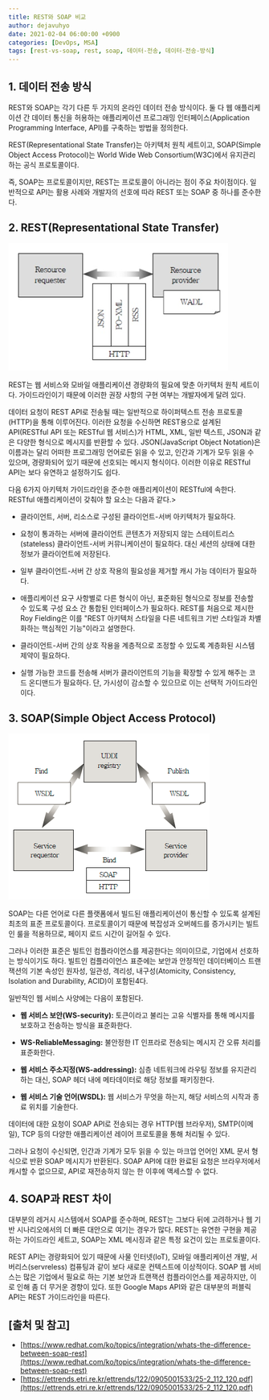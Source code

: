 ```yaml
---
title: REST와 SOAP 비교
author: dejavuhyo
date: 2021-02-04 06:00:00 +0900
categories: [DevOps, MSA]
tags: [rest-vs-soap, rest, soap, 데이터-전송, 데이터-전송-방식]
---
```


## 1. 데이터 전송 방식
REST와 SOAP는 각기 다른 두 가지의 온라인 데이터 전송 방식이다. 둘 다 웹 애플리케이션 간 데이터 통신을 허용하는 애플리케이션 프로그래밍 인터페이스(Application Programming Interface, API)를 구축하는 방법을 정의한다.

REST(Representational State Transfer)는 아키텍처 원칙 세트이고, SOAP(Simple Object Access Protocol)는 World Wide Web Consortium(W3C)에서 유지관리하는 공식 프로토콜이다.

즉, SOAP는 프로토콜이지만, REST는 프로토콜이 아니라는 점이 주요 차이점이다. 일반적으로 API는 활용 사례와 개발자의 선호에 따라 REST 또는 SOAP 중 하나를 준수한다.

## 2. REST(Representational State Transfer)

![img001](/assets/img/2021-02-04-rest-vs-soap/img001.png)

REST는 웹 서비스와 모바일 애플리케이션 경량화의 필요에 맞춘 아키텍처 원칙 세트이다. 가이드라인이기 때문에 이러한 권장 사항의 구현 여부는 개발자에게 달려 있다.

데이터 요청이 REST API로 전송될 때는 일반적으로 하이퍼텍스트 전송 프로토콜(HTTP)을 통해 이루어진다. 이러한 요청을 수신하면 REST용으로 설계된 API(RESTful API 또는 RESTful 웹 서비스)가 HTML, XML, 일반 텍스트, JSON과 같은 다양한 형식으로 메시지를 반환할 수 있다. JSON(JavaScript Object Notation)은 이름과는 달리 어떠한 프로그래밍 언어로든 읽을 수 있고, 인간과 기계가 모두 읽을 수 있으며, 경량화되어 있기 때문에 선호되는 메시지 형식이다. 이러한 이유로 RESTful API는 보다 유연하고 설정하기도 쉽다.

다음 6가지 아키텍처 가이드라인을 준수한 애플리케이션이 RESTful에 속한다. RESTful 애플리케이션이 갖춰야 할 요소는 다음과 같다.> 

* 클라이언트, 서버, 리소스로 구성된 클라이언트-서버 아키텍처가 필요하다.

* 요청이 통과하는 서버에 클라이언트 콘텐츠가 저장되지 않는 스테이트리스(stateless) 클라이언트-서버 커뮤니케이션이 필요하다. 대신 세션의 상태에 대한 정보가 클라이언트에 저장된다.

* 일부 클라이언트-서버 간 상호 작용의 필요성을 제거할 캐시 가능 데이터가 필요하다.

* 애플리케이션 요구 사항별로 다른 형식이 아닌, 표준화된 형식으로 정보를 전송할 수 있도록 구성 요소 간 통합된 인터페이스가 필요하다. REST를 처음으로 제시한 Roy Fielding은 이를 "REST 아키텍처 스타일을 다른 네트워크 기반 스타일과 차별화하는 핵심적인 기능"이라고 설명한다.

* 클라이언트-서버 간의 상호 작용을 계층적으로 조정할 수 있도록 계층화된 시스템 제약이 필요하다.

* 실행 가능한 코드를 전송해 서버가 클라이언트의 기능을 확장할 수 있게 해주는 코드 온디맨드가 필요하다. 단, 가시성이 감소할 수 있으므로 이는 선택적 가이드라인이다.

## 3. SOAP(Simple Object Access Protocol)

![img002](/assets/img/2021-02-04-rest-vs-soap/img002.png)

SOAP는 다른 언어로 다른 플랫폼에서 빌드된 애플리케이션이 통신할 수 있도록 설계된 최초의 표준 프로토콜이다. 프로토콜이기 때문에 복잡성과 오버헤드를 증가시키는 빌트인 룰을 적용하므로, 페이지 로드 시간이 길어질 수 있다.

그러나 이러한 표준은 빌트인 컴플라이언스를 제공한다는 의미이므로, 기업에서 선호하는 방식이기도 하다. 빌트인 컴플라이언스 표준에는 보안과 안정적인 데이터베이스 트랜잭션의 기본 속성인 원자성, 일관성, 격리성, 내구성(Atomicity, Consistency, Isolation and Durability, ACID)이 포함된4다.

일반적인 웹 서비스 사양에는 다음이 포함된다.

* **웹 서비스 보안(WS-security):** 토큰이라고 불리는 고유 식별자를 통해 메시지를 보호하고 전송하는 방식을 표준화한다.

* **WS-ReliableMessaging:** 불안정한 IT 인프라로 전송되는 메시지 간 오류 처리를 표준화한다.

* **웹 서비스 주소지정(WS-addressing):** 심층 네트워크에 라우팅 정보를 유지관리하는 대신, SOAP 헤더 내에 메타데이터로 해당 정보를 패키징한다.

* **웹 서비스 기술 언어(WSDL):** 웹 서비스가 무엇을 하는지, 해당 서비스의 시작과 종료 위치를 기술한다.

데이터에 대한 요청이 SOAP API로 전송되는 경우 HTTP(웹 브라우저), SMTP(이메일), TCP 등의 다양한 애플리케이션 레이어 프로토콜을 통해 처리될 수 있다.

그러나 요청이 수신되면, 인간과 기계가 모두 읽을 수 있는 마크업 언어인 XML 문서 형식으로 반환 SOAP 메시지가 반환된다. SOAP API에 대한 완료된 요청은 브라우저에서 캐시할 수 없으므로, API로 재전송하지 않는 한 이후에 액세스할 수 없다.

## 4. SOAP과 REST 차이
대부분의 레거시 시스템에서 SOAP를 준수하며, REST는 그보다 뒤에 고려하거나 웹 기반 시나리오에서의 더 빠른 대안으로 여기는 경우가 많다. REST는 유연한 구현을 제공하는 가이드라인 세트고, SOAP는 XML 메시징과 같은 특정 요건이 있는 프로토콜이다.

REST API는 경량화되어 있기 때문에 사물 인터넷(IoT), 모바일 애플리케이션 개발, 서버리스(servreless) 컴퓨팅과 같이 보다 새로운 컨텍스트에 이상적이다. SOAP 웹 서비스는 많은 기업에서 필요로 하는 기본 보안과 트랜잭션 컴플라이언스를 제공하지만, 이로 인해 좀 더 무거운 경향이 있다. 또한 Google Maps API와 같은 대부분의 퍼블릭 API는 REST 가이드라인을 따른다.

## [출처 및 참고]
* [https://www.redhat.com/ko/topics/integration/whats-the-difference-between-soap-rest](https://www.redhat.com/ko/topics/integration/whats-the-difference-between-soap-rest)
* [https://ettrends.etri.re.kr/ettrends/122/0905001533/25-2_112_120.pdf](https://ettrends.etri.re.kr/ettrends/122/0905001533/25-2_112_120.pdf)

